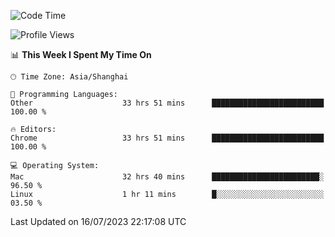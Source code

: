 <!--START_SECTION:waka-->
![Code Time](http://img.shields.io/badge/Code%20Time-926%20hrs%2026%20mins-blue)

![Profile Views](http://img.shields.io/badge/Profile%20Views-0-blue)

📊 **This Week I Spent My Time On** 

```text
🕑︎ Time Zone: Asia/Shanghai

💬 Programming Languages: 
Other                    33 hrs 51 mins      █████████████████████████   100.00 % 

🔥 Editors: 
Chrome                   33 hrs 51 mins      █████████████████████████   100.00 % 

💻 Operating System: 
Mac                      32 hrs 40 mins      ████████████████████████░   96.50 % 
Linux                    1 hr 11 mins        █░░░░░░░░░░░░░░░░░░░░░░░░   03.50 % 
```


 Last Updated on 16/07/2023 22:17:08 UTC
<!--END_SECTION:waka-->